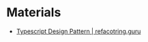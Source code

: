 # Materials

* [Typescript Design Pattern | refacotring.guru](https://refactoring.guru/design-patterns/typescript)
